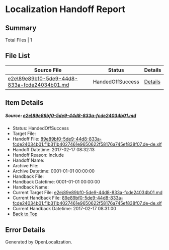 # <a name='report-top'></a> Localization Handoff Report

## Summary
 Total Files | 1

## File List
 Source File | Status | Details 
 ----------- | ------ | ------- 
 [e2e\89e89bf0-5de9-44d8-833a-fcde24034b01.md](https://github.com/OpenLocalizationTestOrg/ol-test0/blob/c8bf2e3b7e3cd0aba673eafb98dae9615fdd3115/e2e/89e89bf0-5de9-44d8-833a-fcde24034b01.md) | HandedOffSuccess | [Details](#904ee29fdd3d802d7fe0863648a864b89c69b4783)

## Item Details
##### <a name='904ee29fdd3d802d7fe0863648a864b89c69b4783'></a> Source: [e2e\89e89bf0-5de9-44d8-833a-fcde24034b01.md](https://github.com/OpenLocalizationTestOrg/ol-test0/blob/c8bf2e3b7e3cd0aba673eafb98dae9615fdd3115/e2e/89e89bf0-5de9-44d8-833a-fcde24034b01.md)
* Status: HandedOffSuccess
* Target File: 
* Handoff File: [89e89bf0-5de9-44d8-833a-fcde24034b01.f1b311b4027461e9650622f58176a745ef838f07.de-de.xlf](https://github.com/OpenLocalizationTestOrg/ol-test4-handoff/blob/a5af78b33b490ef2a656db8ea561dfe37cc50a08/ol-handoff/OpenLocalizationTestOrg/ol-test4-dede/xinjiang/ht/89e89bf0-5de9-44d8-833a-fcde24034b01.f1b311b4027461e9650622f58176a745ef838f07.de-de.xlf)
* Handoff Datetime: 2017-02-17 08:32:13
* Handoff Reason: Include
* Handoff Name: 
* Archive File: 
* Archive Datetime: 0001-01-01 00:00:00
* Handback File: 
* Handback Datetime: 0001-01-01 00:00:00
* Handback Name: 
* Current Target File: [e2e\89e89bf0-5de9-44d8-833a-fcde24034b01.md](https://github.com/OpenLocalizationTestOrg/ol-test4-dede/blob/1b4dd9f0d152c5347026710a96c829a059b7ab6b/e2e/89e89bf0-5de9-44d8-833a-fcde24034b01.md)
* Current Handback File: [89e89bf0-5de9-44d8-833a-fcde24034b01.f1b311b4027461e9650622f58176a745ef838f07.de-de.xlf](https://github.com/OpenLocalizationTestOrg/ol-test4-handback/blob/1d460b8f10c0f416f500f99f1005b6b86296c628/ol-handback/OpenLocalizationTestOrg/ol-test4-dede/xinjiang/ht/89e89bf0-5de9-44d8-833a-fcde24034b01.f1b311b4027461e9650622f58176a745ef838f07.de-de.xlf)
* Current Handback Datetime: 2017-02-17 08:31:00
* [Back to Top](#report-top)


## Error Details

Generated by OpenLocalization.
